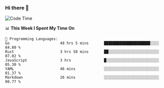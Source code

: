 ### Hi there 👋

<!--
**CrazyCollin/crazycollin** is a ✨ _special_ ✨ repository because its `README.md` (this file) appears on your GitHub profile.

Here are some ideas to get you started:

- 🔭 I’m currently working on ...
- 🌱 I’m currently learning ...
- 👯 I’m looking to collaborate on ...
- 🤔 I’m looking for help with ...
- 💬 Ask me about ...
- 📫 How to reach me: ...
- 😄 Pronouns: ...
- ⚡ Fun fact: ...
-->

<!--START_SECTION:waka-->
![Code Time](http://img.shields.io/badge/Code%20Time-876%20hrs%2051%20mins-blue)

📊 **This Week I Spent My Time On** 

```text
💬 Programming Languages: 
Go                       48 hrs 5 mins       █████████████████████░░░░   84.80 % 
Rust                     3 hrs 58 mins       ██░░░░░░░░░░░░░░░░░░░░░░░   07.02 % 
JavaScript               3 hrs               █░░░░░░░░░░░░░░░░░░░░░░░░   05.30 % 
YAML                     46 mins             ░░░░░░░░░░░░░░░░░░░░░░░░░   01.37 % 
Markdown                 26 mins             ░░░░░░░░░░░░░░░░░░░░░░░░░   00.77 % 
```


<!--END_SECTION:waka-->
